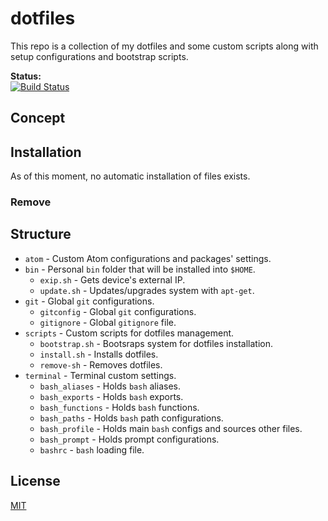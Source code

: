 # dotfiles

This repo is a collection of my dotfiles and some custom scripts along with setup configurations
and bootstrap scripts.

**Status:**  
[![Build Status](https://travis-ci.org/caramelomartins/dotfiles.svg?branch=master)](https://travis-ci.org/caramelomartins/dotfiles)

## Concept

## Installation
As of this moment, no automatic installation of files exists.

### Remove

## Structure
- `atom` - Custom Atom configurations and packages' settings.
- `bin` - Personal `bin` folder that will be installed into `$HOME`.
  - `exip.sh` - Gets device's external IP.
  - `update.sh` - Updates/upgrades system with `apt-get`.
- `git` - Global `git` configurations.
  - `gitconfig` - Global `git` configurations.
  - `gitignore` - Global `gitignore` file.
- `scripts` - Custom scripts for dotfiles management.
  - `bootstrap.sh` - Bootsraps system for dotfiles installation.
  - `install.sh` - Installs dotfiles.
  - `remove-sh` - Removes dotfiles.
- `terminal` - Terminal custom settings.
  - `bash_aliases` - Holds `bash` aliases.
  - `bash_exports` - Holds `bash` exports.
  - `bash_functions` - Holds `bash` functions.
  - `bash_paths` - Holds `bash` path configurations.
  - `bash_profile` - Holds main `bash` configs and sources other files.
  - `bash_prompt` - Holds prompt configurations.
  - `bashrc` - `bash` loading file.

## License
[MIT](LICENSE.md)
